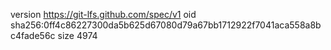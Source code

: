 version https://git-lfs.github.com/spec/v1
oid sha256:0ff4c86227300da5b625d67080d79a67bb1712922f7041aca558a8bc4fade56c
size 4974
